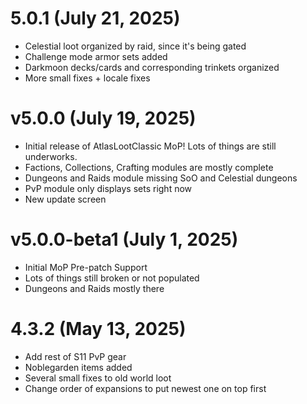 # 5.0.1 (July 21, 2025)
- Celestial loot organized by raid, since it's being gated
- Challenge mode armor sets added
- Darkmoon decks/cards and corresponding trinkets organized
- More small fixes + locale fixes

# v5.0.0 (July 19, 2025)
- Initial release of AtlasLootClassic MoP! Lots of things are still underworks.
- Factions, Collections, Crafting modules are mostly complete
- Dungeons and Raids module missing SoO and Celestial dungeons
- PvP module only displays sets right now
- New update screen

# v5.0.0-beta1 (July 1, 2025)
- Initial MoP Pre-patch Support
- Lots of things still broken or not populated
- Dungeons and Raids mostly there

# 4.3.2 (May 13, 2025)
- Add rest of S11 PvP gear
- Noblegarden items added
- Several small fixes to old world loot
- Change order of expansions to put newest one on top first
